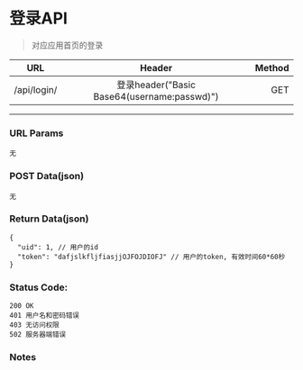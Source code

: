 # 登录API

> 对应应用首页的登录

| URL | Header |  Method |
| ------------- |:-------------:| -----:|
| /api/login/ | 登录header("Basic Base64(username:passwd)") | GET |

<hr/>

### URL Params

    无

### POST Data(json)

    无

### Return Data(json)

    {
      "uid": 1, // 用户的id
      "token": "dafjslkfljfiasjjOJFOJDIOFJ" // 用户的token, 有效时间60*60秒
    }


### Status Code:

    200 OK
    401 用户名和密码错误
    403 无访问权限
    502 服务器端错误

### Notes
